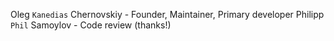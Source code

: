  Oleg `Kanedias` Chernovskiy - Founder, Maintainer, Primary developer
 Philipp `Phil` Samoylov - Code review (thanks!)